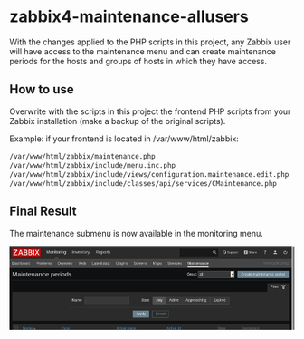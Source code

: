 # zabbix4-maintenance-allusers

With the changes applied to the PHP scripts in this project, any Zabbix user will have access to the maintenance menu and can create maintenance periods for the hosts and groups of hosts in which they have access.

## How to use

Overwrite with the scripts in this project the frontend PHP scripts from your Zabbix installation (make a backup of the original scripts).

Example: if your frontend is located in /var/www/html/zabbix:

```
/var/www/html/zabbix/maintenance.php  
/var/www/html/zabbix/include/menu.inc.php  
/var/www/html/zabbix/include/views/configuration.maintenance.edit.php  
/var/www/html/zabbix/include/classes/api/services/CMaintenance.php  
```

## Final Result

The maintenance submenu is now available in the monitoring menu.

![result](img/zbx4-maintenance.png)
